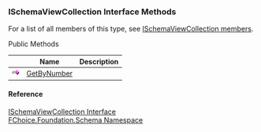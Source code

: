 ﻿### ISchemaViewCollection Interface Methods

For a list of all members of this type, see [ISchemaViewCollection members](fcSDK~FChoice.Foundation.Schema.ISchemaViewCollection_members.md).

Public Methods

|   | Name | Description |
| --- | --- | --- |
| ![ Method](dotnetimages/Method.png) | [GetByNumber](fcSDK~FChoice.Foundation.Schema.ISchemaViewCollection~GetByNumber.md) |   |





#### Reference

[ISchemaViewCollection Interface](fcSDK~FChoice.Foundation.Schema.ISchemaViewCollection.md)  
[FChoice.Foundation.Schema Namespace](fcSDK~FChoice.Foundation.Schema_namespace.md)